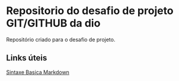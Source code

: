 # Repositorio do desafio de projeto GIT/GITHUB da dio
Repositório criado para o desafio de projeto.

## Links úteis 
[Sintaxe Basica Markdown](https://www.markdownguide.org/basic-syntax/)
